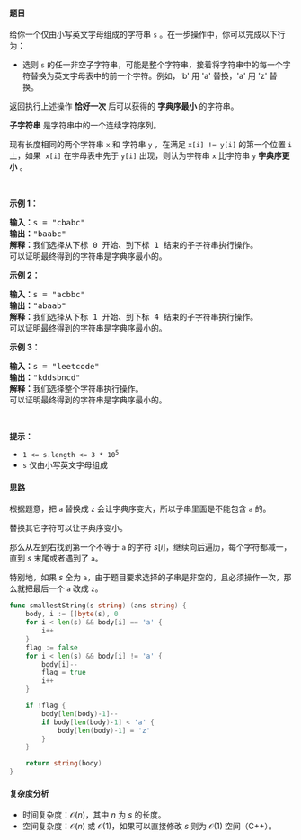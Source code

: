#### 题目  

<p>给你一个仅由小写英文字母组成的字符串 <code>s</code> 。在一步操作中，你可以完成以下行为：</p>

<ul>
	<li>选则 <code>s</code> 的任一非空子字符串，可能是整个字符串，接着将字符串中的每一个字符替换为英文字母表中的前一个字符。例如，&#39;b&#39; 用 &#39;a&#39; 替换，&#39;a&#39; 用 &#39;z&#39; 替换。</li>
</ul>

<p>返回执行上述操作 <strong>恰好一次</strong> 后可以获得的 <strong>字典序最小</strong> 的字符串。</p>

<p><strong>子字符串</strong> 是字符串中的一个连续字符序列。</p>
现有长度相同的两个字符串 <code>x</code> 和 字符串 <code>y</code> ，在满足 <code>x[i] != y[i]</code> 的第一个位置 <code>i</code> 上，如果  <code>x[i]</code> 在字母表中先于 <code>y[i]</code> 出现，则认为字符串 <code>x</code> 比字符串 <code>y</code> <strong>字典序更小</strong> 。

<p> </p>

<p><strong>示例 1：</strong></p>

<pre><strong>输入：</strong>s = &#34;cbabc&#34;
<strong>输出：</strong>&#34;baabc&#34;
<strong>解释：</strong>我们选择从下标 0 开始、到下标 1 结束的子字符串执行操作。 
可以证明最终得到的字符串是字典序最小的。
</pre>

<p><strong>示例 2：</strong></p>

<pre><strong>输入：</strong>s = &#34;acbbc&#34;
<strong>输出：</strong>&#34;abaab&#34;
<strong>解释：</strong>我们选择从下标 1 开始、到下标 4 结束的子字符串执行操作。
可以证明最终得到的字符串是字典序最小的。
</pre>

<p><strong>示例 3：</strong></p>

<pre><strong>输入：</strong>s = &#34;leetcode&#34;
<strong>输出：</strong>&#34;kddsbncd&#34;
<strong>解释：</strong>我们选择整个字符串执行操作。
可以证明最终得到的字符串是字典序最小的。
</pre>

<p> </p>

<p><strong>提示：</strong></p>

<ul>
	<li><code>1 &lt;= s.length &lt;= 3 * 10<sup>5</sup></code></li>
	<li><code>s</code> 仅由小写英文字母组成</li>
</ul>
 
#### 思路  

根据题意，把 $\texttt{a}$ 替换成 $\texttt{z}$ 会让字典序变大，所以子串里面是不能包含 $\texttt{a}$ 的。

替换其它字符可以让字典序变小。

那么从左到右找到第一个不等于 $\texttt{a}$ 的字符 $s[i]$，继续向后遍历，每个字符都减一，直到 $s$ 末尾或者遇到了 $\texttt{a}$。

特别地，如果 $s$ 全为 $\texttt{a}$，由于题目要求选择的子串是非空的，且必须操作一次，那么就把最后一个 $\texttt{a}$ 改成 $\texttt{z}$。

```go 
func smallestString(s string) (ans string) {
	body, i := []byte(s), 0
	for i < len(s) && body[i] == 'a' {
		i++
	}
	flag := false
	for i < len(s) && body[i] != 'a' {
		body[i]--
		flag = true
		i++
	}

	if !flag {
		body[len(body)-1]--
		if body[len(body)-1] < 'a' {
			body[len(body)-1] = 'z'
		}
	}

	return string(body)
}
```

#### 复杂度分析  

- 时间复杂度：$\mathcal{O}(n)$，其中 $n$ 为 $s$ 的长度。
- 空间复杂度：$\mathcal{O}(n)$ 或 $\mathcal{O}(1)$，如果可以直接修改 $s$ 则为 $\mathcal{O}(1)$ 空间（C++）。
